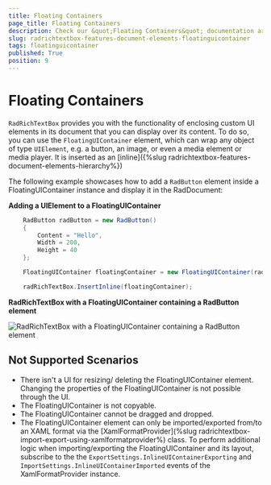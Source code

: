 ```yaml
---
title: Floating Containers
page_title: Floating Containers
description: Check our &quot;Floating Containers&quot; documentation article for the RadRichTextBox control.
slug: radrichtextbox-features-document-elements-floatinguicontainer
tags: floatinguicontainer
published: True
position: 9
---
```


# Floating Containers

`RadRichTextBox` provides you with the functionality of enclosing custom UI elements in its document that you can display over its content. To do so, you can use the `FloatingUIContainer` element, which can wrap any object of type `UIElement`, e.g. a button, an image, or even a media element or media player. It is inserted as an [inline]({%slug radrichtextbox-features-document-elements-hierarchy%})

The following example showcases how to add a `RadButton` element inside a FloatingUIContainer instance and display it in the RadDocument:

__Adding a UIElement to a FloatingUIContainer__
```C#
    RadButton radButton = new RadButton()
    {
        Content = "Hello",
        Width = 200,
        Height = 40
    };

    FloatingUIContainer floatingContainer = new FloatingUIContainer(radButton, new Size(radButton.Width,    radButton.Height));

    radRichTextBox.InsertInline(floatingContainer);
```

__RadRichTextBox with a FloatingUIContainer containing a RadButton element__

![RadRichTextBox with a FloatingUIContainer containing a RadButton element](images/radrichtextbox-features-document-elements-floatinguicontainer-0.png)

## Not Supported Scenarios

* There isn't a UI for resizing/ deleting the FloatingUIContainer element. Changing the properties of the FloatingUIContainer is not possible through the UI.
* The FloatingUIContainer is not copyable. 
* The FloatingUIContainer cannot be dragged and dropped.
* The FloatingUIContainer element can only be imported/exported from/to an XAML format via the [XamlFormatProvider](%slug radrichtextbox-import-export-using-xamlformatprovider%) class. To perform additional logic when importing/exporting the FloatingUIContainer and its layout, subscribe to the the `ExportSettings.InlineUIContainerExporting` and `ImportSettings.InlineUIContainerImported` events of the XamlFormatProvider instance.
